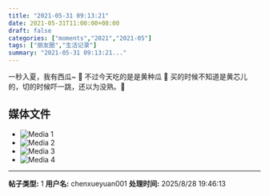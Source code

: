 ```yaml
---
title: "2021-05-31 09:13:21"
date: 2021-05-31T11:00:00+08:00
draft: false
categories: ["moments","2021","2021-05"]
tags: ["朋友圈","生活记录"]
summary: "2021-05-31 09:13:21..."
---
```


一秒入夏，我有西瓜~ 🍉
不过今天吃的是是黄种瓜 🤤
买的时候不知道是黄芯儿的，切的时候吓一跳，还以为没熟。🤭

## 媒体文件

- ![Media 1](/Moments/photos/2021-05-31/202105310913210.jpg)
- ![Media 2](/Moments/photos/2021-05-31/202105310913211.jpg)
- ![Media 3](/Moments/photos/2021-05-31/202105310913212.jpg)
- ![Media 4](/Moments/photos/2021-05-31/202105310913213.jpg)

---

**帖子类型:** 1
**用户名:** chenxueyuan001
**处理时间:** 2025/8/28 19:46:13